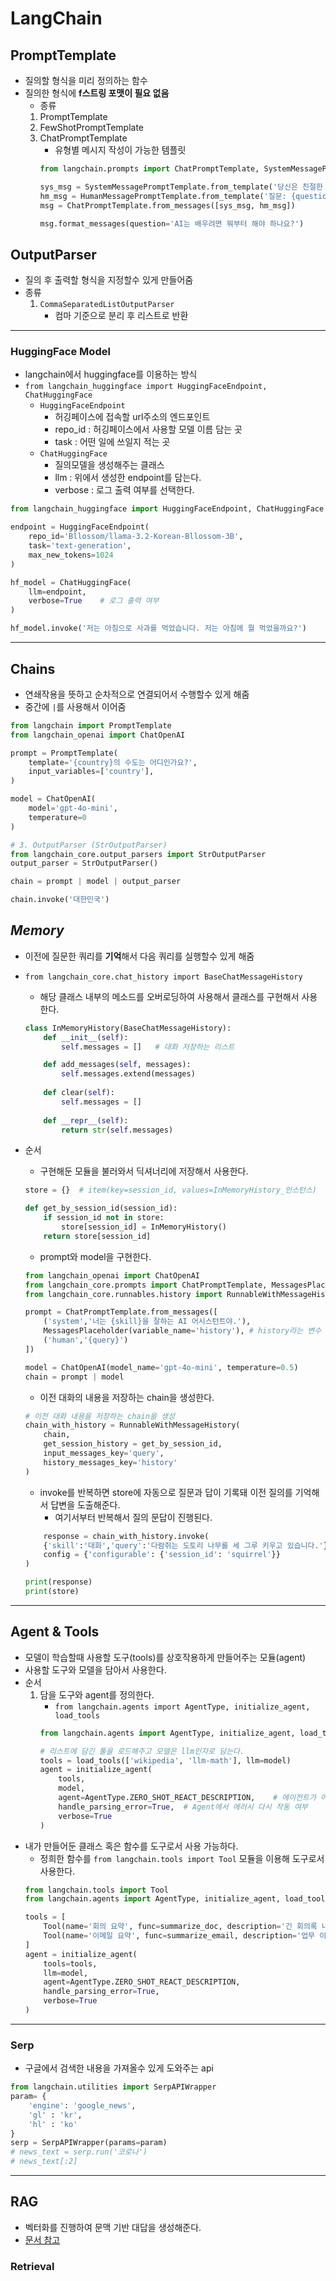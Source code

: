 # LangChain

## PromptTemplate
- 질의할 형식을 미리 정의하는 함수
- 질의한 형식에 **f스트링 포맷이 필요 없음**
    - 종류
    1. PromptTemplate
    2. FewShotPromptTemplate
    3. ChatPromptTemplate
        - 유형별 메시지 작성이 가능한 템플릿
        ```python
        from langchain.prompts import ChatPromptTemplate, SystemMessagePromptTemplate, HumanMessagePromptTemplate, AIMessagePromptTemplate

        sys_msg = SystemMessagePromptTemplate.from_template('당신은 친절한 챗봇입니다.')
        hm_msg = HumanMessagePromptTemplate.from_template('질문: {question}')
        msg = ChatPromptTemplate.from_messages([sys_msg, hm_msg])

        msg.format_messages(question='AI는 배우려면 뭐부터 해야 하나요?')
        ```

## OutputParser
- 질의 후 출력할 형식을 지정할수 있게 만들어줌
- 종류
    1. `CommaSeparatedListOutputParser`
        - 컴마 기준으로 분리 후 리스트로 반환

---

###  HuggingFace Model
- langchain에서 huggingface를 이용하는 방식
- `from langchain_huggingface import HuggingFaceEndpoint, ChatHuggingFace`
    - `HuggingFaceEndpoint`
        - 허깅페이스에 접속할 url주소의 엔드포인트
        - repo_id : 허깅페이스에서 사용할 모델 이름 담는 곳
        - task : 어떤 일에 쓰일지 적는 곳
    - `ChatHuggingFace`
        - 질의모델을 생성해주는 클래스
        - llm : 위에서 생성한 endpoint를 담는다.
        - verbose : 로그 출력 여부를 선택한다.
```python
from langchain_huggingface import HuggingFaceEndpoint, ChatHuggingFace

endpoint = HuggingFaceEndpoint(
    repo_id='Bllossom/llama-3.2-Korean-Bllossom-3B',
    task='text-generation',
    max_new_tokens=1024
)

hf_model = ChatHuggingFace(
    llm=endpoint,
    verbose=True    # 로그 출력 여부
)

hf_model.invoke('저는 아침으로 사과를 먹었습니다. 저는 아침에 뭘 먹었을까요?')
```

---

## Chains
- 연쇄작용을 뜻하고 순차적으로 연결되어서 수행할수 있게 해줌
- 중간에 `|`를 사용해서 이어줌
```python
from langchain import PromptTemplate
from langchain_openai import ChatOpenAI

prompt = PromptTemplate(
    template='{country}의 수도는 어디인가요?',
    input_variables=['country'],
)

model = ChatOpenAI(
    model='gpt-4o-mini',
    temperature=0
)

# 3. OutputParser (StrOutputParser)
from langchain_core.output_parsers import StrOutputParser
output_parser = StrOutputParser()

chain = prompt | model | output_parser

chain.invoke('대한민국')
```

## ***Memory***
- 이전에 질문한 쿼리를 **기억**해서 다음 쿼리를 실행할수 있게 해줌
- `from langchain_core.chat_history import BaseChatMessageHistory`
    - 해당 클래스 내부의 메소드를 오버로딩하여 사용해서 클래스를 구현해서 사용한다.
    ```python
    class InMemoryHistory(BaseChatMessageHistory):
        def __init__(self):
            self.messages = []   # 대화 저장하는 리스트

        def add_messages(self, messages):
            self.messages.extend(messages)
            
        def clear(self):
            self.messages = []
            
        def __repr__(self):
            return str(self.messages)
    ```

- 순서
    - 구현해둔 모듈을 불러와서 딕셔너리에 저장해서 사용한다.
    ```python
    store = {}  # item(key=session_id, values=InMemoryHistory_인스턴스)

    def get_by_session_id(session_id):
        if session_id not in store:
            store[session_id] = InMemoryHistory()
        return store[session_id]
    ```
    - prompt와 model을 구현한다.
    ```python
    from langchain_openai import ChatOpenAI
    from langchain_core.prompts import ChatPromptTemplate, MessagesPlaceholder
    from langchain_core.runnables.history import RunnableWithMessageHistory

    prompt = ChatPromptTemplate.from_messages([
        ('system','너는 {skill}을 잘하는 AI 어시스턴트야.'),
        MessagesPlaceholder(variable_name='history'), # history라는 변수 이름에 이전 대화 내용 저장
        ('human','{query}')
    ])

    model = ChatOpenAI(model_name='gpt-4o-mini', temperature=0.5)
    chain = prompt | model 
    ```    
    - 이전 대화의 내용을 저장하는 chain을 생성한다.
    ```python
    # 이전 대화 내용을 저장하는 chain을 생성
    chain_with_history = RunnableWithMessageHistory(
        chain,
        get_session_history = get_by_session_id,
        input_messages_key='query',
        history_messages_key='history'
    )
    ```
    - invoke를 반복하면 store에 자동으로 질문과 답이 기록돼 이전 질의를 기억해서 답변을 도출해준다.
        - 여기서부터 반복해서 질의 문답이 진행된다.
    ```python
        response = chain_with_history.invoke(
        {'skill':'대화','query':'다람쥐는 도토리 나무를 세 그루 키우고 있습니다.'},
        config = {'configurable': {'session_id': 'squirrel'}}
    )

    print(response)
    print(store)
    ```

---

## Agent & Tools
- 모델이 학습할때 사용할 도구(tools)를 상호작용하게 만들어주는 모듈(agent)
- 사용할 도구와 모델을 담아서 사용한다.
- 순서
    1. 담을 도구와 agent를 정의한다.
        - `from langchain.agents import AgentType, initialize_agent, load_tools`
        ```python
        from langchain.agents import AgentType, initialize_agent, load_tools

        # 리스트에 담긴 툴을 로드해주고 모델은 llm인자로 담는다.
        tools = load_tools(['wikipedia', 'llm-math'], llm=model)
        agent = initialize_agent(
            tools,
            model,
            agent=AgentType.ZERO_SHOT_REACT_DESCRIPTION,    # 에이전트가 어떻게 동작할지 정의, ZERO_SHOT_REACT_DESCRIPTION: 
            handle_parsing_error=True,  # Agent에서 에러시 다시 작동 여부 
            verbose=True
        )
        ```
- 내가 만들어둔 클래스 혹은 함수를 도구로서 사용 가능하다.
    - 정희한 함수를 `from langchain.tools import Tool` 모듈을 이용해 도구로서 사용한다.
    ```python
    from langchain.tools import Tool
    from langchain.agents import AgentType, initialize_agent, load_tools

    tools = [
        Tool(name='회의 요약', func=summarize_doc, description='긴 회의록 내용 요약'),
        Tool(name='이메일 요약', func=summarize_email, description='업무 이메일 내용 요약')
    ]
    agent = initialize_agent(
        tools=tools,
        llm=model,
        agent=AgentType.ZERO_SHOT_REACT_DESCRIPTION,
        handle_parsing_error=True,
        verbose=True
    )
    ```

---

### Serp
- 구글에서 검색한 내용을 가져올수 있게 도와주는 api
```python
from langchain.utilities import SerpAPIWrapper
param= {
    'engine': 'google_news',
    'gl' : 'kr',
    'hl' : 'ko'
}
serp = SerpAPIWrapper(params=param)
# news_text = serp.run('코로나')
# news_text[:2]
```

---
## RAG
- 벡터화를 진행하여 문맥 기반 대답을 생성해준다.
- <a href='https://python.langchain.com/docs/tutorials/rag/#indexing'>문서 참고</a>

### Retrieval

